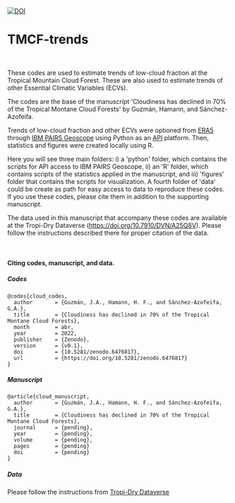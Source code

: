 [![DOI](https://zenodo.org/badge/422720051.svg)](https://zenodo.org/badge/latestdoi/422720051)

# TMCF-trends

<br />

These codes are used to estimate trends of low-cloud fraction at the Tropical 
Mountain Cloud Forest. These are also used to estimate trends of other Essential 
Climatic Variables (ECVs).

The codes are the base of the manuscript 'Cloudiness has declined in 70% of the 
Tropical Montane Cloud Forests' by Guzmán, Hamann, and Sánchez-Azofeifa.

Trends of low-cloud fraction and other ECVs were optioned from [ERA5](https://cds.climate.copernicus.eu/cdsapp#!/dataset/reanalysis-era5-single-levels?tab=overview) 
through [IBM PAIRS Geoscope](https://www.ibm.com/products/environmental-intelligence-suite/geospatial-analytics) 
using Python as an [API](https://pairs.res.ibm.com/tutorial/index.html) platform. Then,
statistics and figures were created locally using R.

Here you will see three main folders: i) a 'python' folder, which contains the 
scripts for API access to IBM PAIRS Geoscope, ii) an 'R' folder, which contains 
scripts of the statistics applied in the manuscript, and iii) 'figures' folder that
contains the scripts for visualization. A fourth folder of 'data' could be create 
as path for easy access to data to reproduce these codes. If you use these codes, 
please cite them in addition to the supporting manuscript.

The data used in this manuscript that accompany these codes are available at the 
Tropi-Dry Dataverse (https://doi.org/10.7910/DVN/A25Q8V). Please follow the 
instructions described there for proper citation of the data.

<br />

#### Citing codes, manuscript, and data.

##### Codes

```
@codes{cloud_codes,
  author       = {Guzmán, J.A., Hamann, H. F., and Sánchez-Azofeifa, G.A.},
  title        = {Cloudiness has declined in 70% of the Tropical Montane Cloud Forests},
  month        = abr,
  year         = 2022,
  publisher    = {Zenodo},
  version      = {v0.1},
  doi          = {10.5281/zenodo.6476817},
  url          = {https://doi.org/10.5281/zenodo.6476817}
}

```

##### Manuscript

```
@article{cloud_manuscript,
  author       = {Guzmán, J.A., Hamann, H. F., and Sánchez-Azofeifa, G.A.},
  title        = {Cloudiness has declined in 70% of the Tropical Montane Cloud Forests},
  journal      = {pending},
  year         = {pending},
  volume       = {pending},
  pages        = {pending}
  doi          = {pending}
}

```

##### Data

Please follow the instructions from [Tropi-Dry Dataverse](https://doi.org/10.7910/DVN/A25Q8V)
